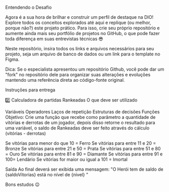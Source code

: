 Entendendo o Desafio

Agora é a sua hora de brilhar e construir um perfil de destaque na DIO! Explore todos os conceitos explorados até aqui e replique (ou melhor, porque não?) este projeto prático. Para isso, crie seu próprio repositório e aumente ainda mais seu portfólio de projetos no GitHub, o que pode fazer toda diferença em suas entrevistas técnicas 😎

Neste repositório, insira todos os links e arquivos necessários para seu projeto, seja um arquivo de banco de dados ou um link para o template no Figma.

Dica: Se o especialista apresentou um repositório Github, você pode dar um "fork" no repositório dele para organizar suas alterações e evoluções mantendo uma referência direta ao código-fonte original.

Instruções para entrega

2️⃣ Calculadora de partidas Rankeadas
O que deve ser utilizado

Variáveis
Operadores
Laços de repetição
Estruturas de decisões
Funções
Objetivo:
Crie uma função que recebe como parâmetro a quantidade de vitórias e derrotas de um jogador, depois disso retorne o resultado para uma variável, o saldo de Rankeadas deve ser feito através do cálculo (vitórias - derrotas)

Se vitórias para menor do que 10 = Ferro Se vitórias para entre 11 e 20 = Bronze Se vitórias para entre 21 e 50 = Prata Se vitórias para entre 51 e 80 = Ouro Se vitórias para entre 81 e 90 = Diamante Se vitórias para entre 91 e 100= Lendário Se vitórias for maior ou igual a 101 = Imortal

Saída
Ao final deverá ser exibida uma mensagem: "O Herói tem de saldo de {saldoVitorias} está no nível de {nivel} "

Bons estudos 😉